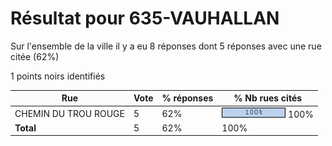 # Résultat pour 635-VAUHALLAN

Sur l'ensemble de la ville il y a eu 8 réponses dont 5 réponses avec une rue citée (62%)

1 points noirs identifiés

| Rue | Vote | % réponses | % Nb rues cités|
|-----|------|------------|----------------|
| CHEMIN DU TROU ROUGE | 5 | 62% | <img src="../../img/bar_100.gif" />&nbsp;100%|
| **Total** | 5 | 62% | 100%|
